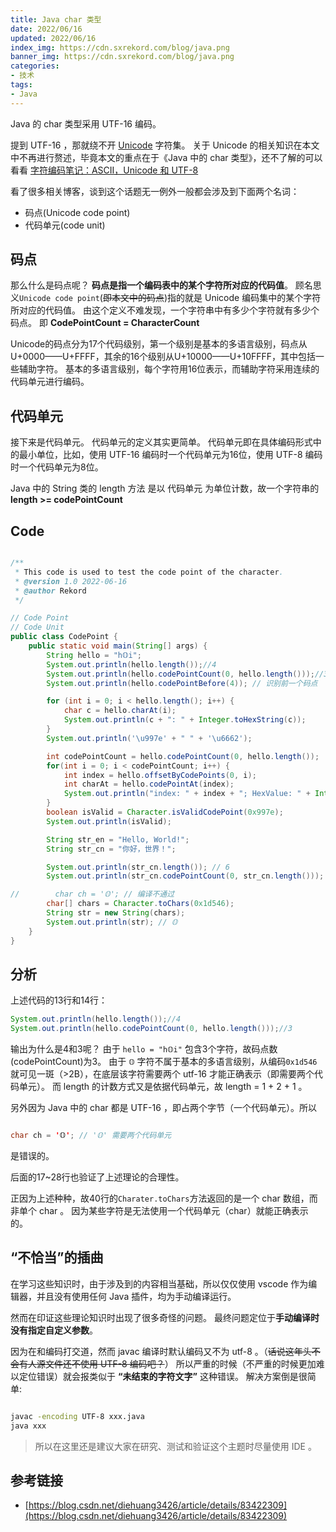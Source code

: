 ```yaml
---
title: Java char 类型
date: 2022/06/16
updated: 2022/06/16
index_img: https://cdn.sxrekord.com/blog/java.png
banner_img: https://cdn.sxrekord.com/blog/java.png
categories: 
- 技术
tags:
- Java
---
```


Java 的 char 类型采用 UTF-16 编码。

提到 UTF-16 ，那就绕不开 [Unicode](https://home.unicode.org/) 字符集。
关于 Unicode 的相关知识在本文中不再进行赘述，毕竟本文的重点在于《Java 中的 char 类型》，还不了解的可以看看 [字符编码笔记：ASCII，Unicode 和 UTF-8](https://www.ruanyifeng.com/blog/2007/10/ascii_unicode_and_utf-8.html)

看了很多相关博客，谈到这个话题无一例外一般都会涉及到下面两个名词：
- 码点(Unicode code point)
- 代码单元(code unit)

## 码点
那么什么是码点呢？
**码点是指一个编码表中的某个字符所对应的代码值**。
顾名思义`Unicode code point`(~~即本文中的码点~~)指的就是 Unicode 编码集中的某个字符所对应的代码值。
由这个定义不难发现，一个字符串中有多少个字符就有多少个码点。
即 **CodePointCount = CharacterCount**

Unicode的码点分为17个代码级别，第一个级别是基本的多语言级别，码点从U+0000——U+FFFF，其余的16个级别从U+10000——U+10FFFF，其中包括一些辅助字符。
基本的多语言级别，每个字符用16位表示，而辅助字符采用连续的代码单元进行编码。

## 代码单元
接下来是代码单元。
代码单元的定义其实更简单。
代码单元即在具体编码形式中的最小单位，比如，使用 UTF-16 编码时一个代码单元为16位，使用 UTF-8 编码时一个代码单元为8位。

Java 中的 String 类的 length 方法 是以 代码单元 为单位计数，故一个字符串的 **length >= codePointCount**

## Code
```java

/**
 * This code is used to test the code point of the character.
 * @version 1.0 2022-06-16
 * @author Rekord
 */

// Code Point
// Code Unit
public class CodePoint {
    public static void main(String[] args) {
        String hello = "h𝕆i";
        System.out.println(hello.length());//4
        System.out.println(hello.codePointCount(0, hello.length()));//3
        System.out.println(hello.codePointBefore(4)); // 识别前一个码点

        for (int i = 0; i < hello.length(); i++) {
            char c = hello.charAt(i);
            System.out.println(c + ": " + Integer.toHexString(c));
        }
        System.out.println('\u997e' + " " + '\u6662');

        int codePointCount = hello.codePointCount(0, hello.length());
        for(int i = 0; i < codePointCount; i++) {
            int index = hello.offsetByCodePoints(0, i);
            int charAt = hello.codePointAt(index);
            System.out.println("index: " + index + "; HexValue: " + Integer.toHexString(charAt));
        }
        boolean isValid = Character.isValidCodePoint(0x997e);
        System.out.println(isValid);

        String str_en = "Hello, World!";
        String str_cn = "你好，世界！";

        System.out.println(str_cn.length()); // 6
        System.out.println(str_cn.codePointCount(0, str_cn.length())); // 6

//        char ch = '𝕆'; // 编译不通过
        char[] chars = Character.toChars(0x1d546);
        String str = new String(chars);
        System.out.println(str); // 𝕆
    }
}
```

## 分析
上述代码的13行和14行：

```java
System.out.println(hello.length());//4
System.out.println(hello.codePointCount(0, hello.length()));//3
```

输出为什么是4和3呢？
由于 `hello = "h𝕆i"` 包含3个字符，故码点数(codePointCount)为3。
由于 `𝕆` 字符不属于基本的多语言级别，从编码`0x1d546`就可见一斑（>2B），在底层该字符需要两个 utf-16 才能正确表示（即需要两个代码单元）。
而 length 的计数方式又是依据代码单元，故 length = 1 + 2 + 1 。

另外因为 Java 中的 char 都是 UTF-16 ，即占两个字节（一个代码单元）。所以
```java

char ch = '𝕆'; // '𝕆' 需要两个代码单元
```
是错误的。

后面的17~28行也验证了上述理论的合理性。

正因为上述种种，故40行的`Charater.toChars`方法返回的是一个 char 数组，而非单个 char 。
因为某些字符是无法使用一个代码单元（char）就能正确表示的。

## “不恰当”的插曲
在学习这些知识时，由于涉及到的内容相当基础，所以仅仅使用 vscode 作为编辑器，并且没有使用任何 Java 插件，均为手动编译运行。

然而在印证这些理论知识时出现了很多奇怪的问题。
最终问题定位于**手动编译时没有指定自定义参数**。

因为在和编码打交道，然而 javac 编译时默认编码又不为 utf-8 。（~~话说这年头不会有人源文件还不使用 UTF-8 编码吧？~~）
所以严重的时候（不严重的时候更加难以定位错误）就会报类似于 **“未结束的字符文字”** 这种错误。
解决方案倒是很简单:

```bash

javac -encoding UTF-8 xxx.java
java xxx
```

> 所以在这里还是建议大家在研究、测试和验证这个主题时尽量使用 IDE 。

## 参考链接
- [https://blog.csdn.net/diehuang3426/article/details/83422309](https://blog.csdn.net/diehuang3426/article/details/83422309)
